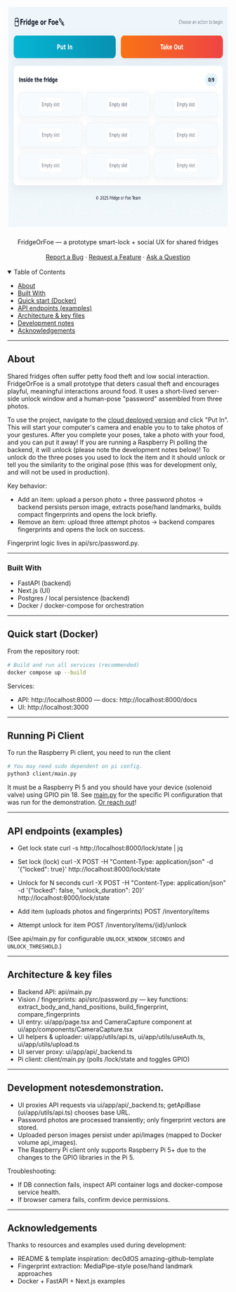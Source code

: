 <h1 align="center">
  <a href=".">
    <img src="images/readme-ui.png" alt="FridgeOrFoe" width="500" height="500">
  </a>
</h1>

<div align="center">
  FridgeOrFoe — a prototype smart-lock + social UX for shared fridges
  <br />
  <br />
  <a href="https://github.com/tristanduncombe/FridgeOrFoe/issues/new?assignees=&labels=bug&template=bug_report.md&title=bug%3A+">Report a Bug</a>
  ·
  <a href="https://github.com/tristanduncombe/FridgeOrFoe/issues/new?assignees=&labels=enhancement&template=feature_request.md&title=feat%3A+">Request a Feature</a>
  ·
  <a href="https://github.com/tristanduncombe/FridgeOrFoe/discussions">Ask a Question</a>
</div>

<div align="center">
<br />
</div>

<details open="open">
<summary>Table of Contents</summary>

- [About](#about)
- [Built With](#built-with)
- [Quick start (Docker)](#quick-start-docker)
- [API endpoints (examples)](#api-endpoints-examples)
- [Architecture & key files](#architecture--key-files)
- [Development notes](#development-notes)
- [Acknowledgements](#acknowledgements)

</details>

---

## About

Shared fridges often suffer petty food theft and low social interaction. FridgeOrFoe is a small prototype that deters casual theft and encourages playful, meaningful interactions around food. It uses a short-lived server-side unlock window and a human-pose "password" assembled from three photos.

To use the project, navigate to the [cloud deployed version](https://fridge.tristanduncombe.com) and click "Put In". This will start your computer's camera and enable you to to take photos of your gestures. After you complete your poses, take a photo with your food, and you can put it away! If you are running a Raspberry Pi polling the backend, it will unlock (please note the development notes below)! To unlock do the three poses you used to lock the item and it should unlock or tell you the similarity to the original pose (this was for development only, and will not be used in production).


Key behavior:
- Add an item: upload a person photo + three password photos → backend persists person image, extracts pose/hand landmarks, builds compact fingerprints and opens the lock briefly.
- Remove an item: upload three attempt photos → backend compares fingerprints and opens the lock on success.

Fingerprint logic lives in api/src/password.py.

---

### Built With

- FastAPI (backend)
- Next.js (UI)
- Postgres / local persistence (backend)
- Docker / docker-compose for orchestration

---

## Quick start (Docker)

From the repository root:

```sh
# Build and run all services (recommended)
docker compose up --build
```

Services:
- API: http://localhost:8000 — docs: http://localhost:8000/docs
- UI:  http://localhost:3000

---

## Running Pi Client

To run the Raspberry Pi client, you need to run the client

```sh
# You may need sudo dependent on pi config.
python3 client/main.py
```

It must be a Raspberry Pi 5 and you should have your device (solenoid valve) using GPIO pin 18. See [main.py](client/main.py) for the specific PI configuration that was run for the demonstration. [Or reach out](https://github.com/tristanduncombe/FridgeOrFoe/discussions)!

---


## API endpoints (examples)

- Get lock state
  curl -s http://localhost:8000/lock/state | jq

- Set lock (lock)
  curl -X POST -H "Content-Type: application/json" -d '{"locked": true}' http://localhost:8000/lock/state

- Unlock for N seconds
  curl -X POST -H "Content-Type: application/json" -d '{"locked": false, "unlock_duration": 20}' http://localhost:8000/lock/state

- Add item (uploads photos and fingerprints)
  POST /inventory/items

- Attempt unlock for item
  POST /inventory/items/{id}/unlock

(See api/main.py for configurable `UNLOCK_WINDOW_SECONDS` and `UNLOCK_THRESHOLD`.)

---

## Architecture & key files

- Backend API: api/main.py  
- Vision / fingerprints: api/src/password.py — key functions: extract_body_and_hand_positions, build_fingerprint, compare_fingerprints
- UI entry: ui/app/page.tsx and CameraCapture component at ui/app/components/CameraCapture.tsx
- UI helpers & uploader: ui/app/utils/api.ts, ui/app/utils/useAuth.ts, ui/app/utils/upload.ts
- UI server proxy: ui/app/api/_backend.ts
- Pi client: client/main.py (polls /lock/state and toggles GPIO)

---

## Development notesdemonstration.


- UI proxies API requests via ui/app/api/_backend.ts; getApiBase (ui/app/utils/api.ts) chooses base URL.
- Password photos are processed transiently; only fingerprint vectors are stored.
- Uploaded person images persist under api/images (mapped to Docker volume api_images).
- The Raspberry Pi client only supports Raspberry Pi 5+ due to the changes to the GPIO libraries in the Pi 5.

Troubleshooting:
- If DB connection fails, inspect API container logs and docker-compose service health.
- If browser camera fails, confirm device permissions.

---

## Acknowledgements

Thanks to resources and examples used during development:
- README & template inspiration: dec0dOS amazing-github-template
- Fingerprint extraction: MediaPipe-style pose/hand landmark approaches
- Docker + FastAPI + Next.js examples
